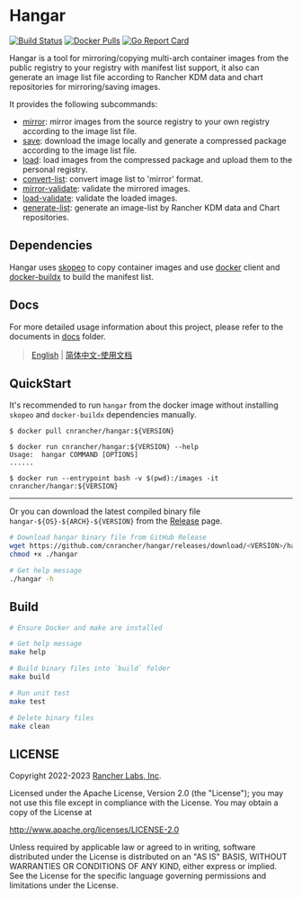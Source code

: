 # Hangar

[![Build Status](https://drone-pandaria.cnrancher.com/api/badges/cnrancher/hangar/status.svg?ref=refs/heads/main)](https://drone-pandaria.cnrancher.com/cnrancher/hangar)
[![Docker Pulls](https://img.shields.io/docker/pulls/cnrancher/hangar.svg)](https://store.docker.com/community/images/cnrancher/hangar)
[![Go Report Card](https://goreportcard.com/badge/github.com/cnrancher/hangar)](https://goreportcard.com/report/github.com/cnrancher/hangar)

Hangar is a tool for mirroring/copying multi-arch container images from the public registry to your registry with manifest list support, it also can generate an image list file according to Rancher KDM data and chart repositories for mirroring/saving images.

It provides the following subcommands:
- [mirror](docs/en_US/mirror.md): mirror images from the source registry to your own registry according to the image list file.
- [save](docs/en_US/save.md): download the image locally and generate a compressed package according to the image list file.
- [load](docs/en_US/load.md): load images from the compressed package and upload them to the personal registry.
- [convert-list](docs/en_US/convert-list.md): convert image list to 'mirror' format.
- [mirror-validate](docs/en_US/mirror-validate.md): validate the mirrored images.
- [load-validate](docs/en_US/load-validate.md): validate the loaded images.
- [generate-list](docs/en_US/generate-list.md): generate an image-list by Rancher KDM data and Chart repositories.

## Dependencies

Hangar uses [skopeo](https://github.com/containers/skopeo/blob/main/install.md) to copy container images and use [docker](https://docs.docker.com/get-docker/) client and [docker-buildx](https://docs.docker.com/build/install-buildx/) to build the manifest list.

## Docs

For more detailed usage information about this project, please refer to the documents in [docs](docs/) folder.

> [English](./docs/en_US/README.md) | [简体中文-使用文档](./docs/zh_CN/README.md)

## QuickStart

It's recommended to run `hangar` from the docker image without installing `skopeo` and `docker-buildx` dependencies manually.

```console
$ docker pull cnrancher/hangar:${VERSION}

$ docker run cnrancher/hangar:${VERSION} --help
Usage:	hangar COMMAND [OPTIONS]
......

$ docker run --entrypoint bash -v $(pwd):/images -it cnrancher/hangar:${VERSION}
```

----

Or you can download the latest compiled binary file `hangar-${OS}-${ARCH}-${VERSION}` from the [Release](https://github.com/cnrancher/hangar/releases) page.

```sh
# Download hangar binary file from GitHub Release
wget https://github.com/cnrancher/hangar/releases/download/<VERSION>/hangar-<OS>-<ARCH>-<VERSION> -O hangar
chmod +x ./hangar

# Get help message
./hangar -h
```

## Build

```sh
# Ensure Docker and make are installed

# Get help message
make help

# Build binary files into `build` folder
make build

# Run unit test
make test

# Delete binary files
make clean
```

## LICENSE

Copyright 2022-2023 [Rancher Labs, Inc](https://rancher.com).

Licensed under the Apache License, Version 2.0 (the "License");
you may not use this file except in compliance with the License.
You may obtain a copy of the License at

http://www.apache.org/licenses/LICENSE-2.0

Unless required by applicable law or agreed to in writing, software
distributed under the License is distributed on an "AS IS" BASIS,
WITHOUT WARRANTIES OR CONDITIONS OF ANY KIND, either express or implied.
See the License for the specific language governing permissions and
limitations under the License.
